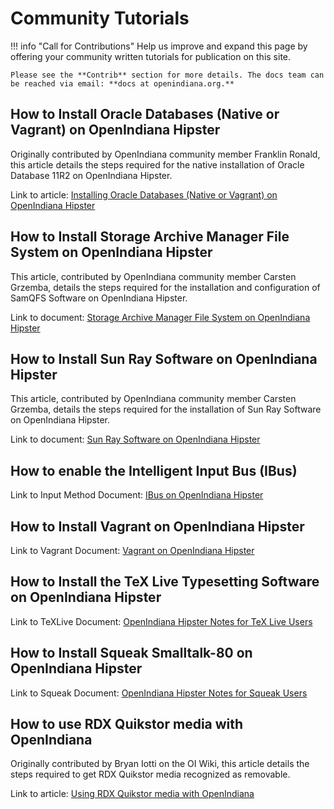 <!--

The contents of this Documentation are subject to the Public Documentation License Version 1.01
 (the "License"); you may only use this Documentation if you comply with the terms of this License.
A copy of the License is available at http://illumos.org/license/PDL.


The Original Documentation is _________________.

The Initial Writer of the Original Documentation is ___________ Copyright (C)_________[Insert year(s)].
All Rights Reserved. (Initial Writer contact(s):________________[Insert hyperlink/alias]).

Contributor(s): ______________________________________.

Portions created by ______ are Copyright (C)_________[Insert year(s)].
All Rights Reserved. (Contributor contact(s):________________[Insert hyperlink/alias]).

-->

# Community Tutorials

<div class="info" markdown="1">
!!! info "Call for Contributions"
    Help us improve and expand this page by offering your community written tutorials for publication on this site.

    Please see the **Contrib** section for more details. The docs team can be reached via email: **docs at openindiana.org.**
</div>

## How to Install Oracle Databases (Native or Vagrant) on OpenIndiana Hipster

Originally contributed by OpenIndiana community member Franklin Ronald, this article details the steps required for the native installation of Oracle Database 11R2 on OpenIndiana Hipster.

Link to article: [Installing Oracle Databases (Native or Vagrant) on OpenIndiana Hipster](community/oracledb.md)

## How to Install Storage Archive Manager File System on OpenIndiana Hipster

This article, contributed by OpenIndiana community member Carsten Grzemba, details the steps required for the installation and configuration of SamQFS Software on OpenIndiana Hipster.

Link to document: [Storage Archive Manager File System on OpenIndiana Hipster](community/samqfs.md)

## How to Install Sun Ray Software on OpenIndiana Hipster

This article, contributed by OpenIndiana community member Carsten Grzemba, details the steps required for the installation of Sun Ray Software on OpenIndiana Hipster.

Link to document: [Sun Ray Software on OpenIndiana Hipster](sunray.md)

## How to enable the Intelligent Input Bus (IBus)

Link to Input Method Document: [IBus on OpenIndiana Hipster](community/inputmethod.md)

## How to Install Vagrant on OpenIndiana Hipster

Link to Vagrant Document: [Vagrant on OpenIndiana Hipster](community/vagrant.md)

## How to Install the TeX Live Typesetting Software on OpenIndiana Hipster

Link to TeXLive Document: [OpenIndiana Hipster Notes for TeX Live Users](community/texlive.md)

## How to Install Squeak Smalltalk-80 on OpenIndiana Hipster

Link to Squeak Document: [OpenIndiana Hipster Notes for Squeak Users](community/squeak.md)

## How to use RDX Quikstor media with OpenIndiana

Originally contributed by Bryan Iotti on the OI Wiki, this article details the steps required to get RDX Quikstor media recognized as removable.

Link to article: [Using RDX Quikstor media with OpenIndiana](community/quikstor.md)
